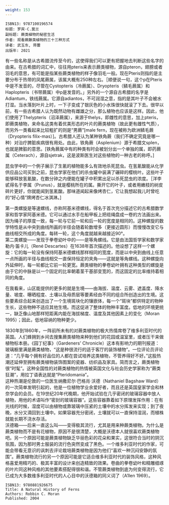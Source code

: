 ```yaml
---
weight: 153
---
```


```
ISBN13: 9787100196574
标题: 罗宾·C.莫兰
副标题: 蕨类植物的秘密生活
作者: 观看蕨藤类植物的三十三种方式
译者: 武玉东, 蒋蕾
出版年: 2021
```

有一些名称是从古希腊流传至今的，这使得我们可以更有把握地去判断这些名字的由来。在古希腊的词汇中，往往用pteris来表示蕨类植物，源自pteron，翅膀或者羽毛的意思，有可能是指某些蕨类植物的样子像羽毛一般。现在Pteris则指的是主要分布于热带的凤尾蕨属，该属大概有250种左右。［顺便说一句，这个p在Pteris中是不发音的，尽管在Cystopteris（冷蕨属）、Dryopteris（鳞毛蕨属）和Haplopteris（书带蕨属）中p是发音的。」另外的一个源自古希腊的名字是Adiantum，铁线蕨属。它源自adiantos，不可润湿之意，指的是其叶子不会被水打湿。当水落到叶片上时，一下子变成了银灰色的小水珠很快就滚了下去。很早以前，有一些古希腊人认为既然动物有雌雄之分，那么植物也应该是这样。因此，他们使用了Thelypteris（沼泽蕨属），来源于thelys，即雌性的意思，加上pteris，即蕨类植物，来命名这类有着优美形态的叶片的蕨类植物（故此更有雌性气质），而另外一类看起来比较粗扩的则是“男蕨”[male fern，现在被称为欧洲鳞毛蕨（Dryopteris filix-mas）]。古希腊人还认为某种铁角蕨（我们不确定究竟是哪一种）对治疗脾脏疾病很有用处。由此，铁角蕨（Asplenium）源于希腊文splen，也就是脾脏的意思。[铁角蕨属中有的种类有时会被划分出一个单独的属，即药蕨属（Ceterach），源自sjetrak，这是波斯医生对这些植物的一种古老的称呼。]

昆虫学中的一个例子展示了生氰的植物能多么有效地杀死昆虫。在氢氰酸能从化学供应品公司买到之前，昆虫学家在他们的杀虫罐中装满了碾碎的樱桃叶。这些叶子能够释放氢氰酸，在数分钟之内便能在罐子中积累出足以杀死昆虫的浓度。［洋李甙得名于李属（Prunus），就是樱桃所在的属。撕开它的叶子，或者用嫩枝的树皮碎片更好，你就能闻到氢氰酸。那味道闻起来像烤杏仁，它让我想起我儿时曾吃的“好心情”牌烤杏仁冰淇淋。]

第一类螺旋是等速螺线，亦称阿基米德螺线，得名于首次充分描述它的古希腊数学家和哲学家阿基米德。它可以通过水手在船甲板上把缆绳盘成一卷的方法画出来。因为绳子的厚度一致，每一轮与它前一轮和后一轮的宽度是相同的。这种螺旋的数学特性是从中央到曲线所画的半径会随着轮数增多（更接近圆形）而慢慢改变它与曲线相交所成的角度。每转一轮，这个角度就越来越接近90°。  
第二类螺旋——发现于拳卷幼叶中的——是等角螺线。它是由法国哲学家和数学家勒内·笛卡儿（René Descartes）在1638年首次描述的。他设想了这样一个螺旋：它的每一轮没有保持阿基米德螺线那样相同的宽度，而是以中央到曲线上任意一点所画的半径与曲线相交一直保持恒定的夹角——这就是等角螺线。这种螺旋向外延伸时，每一轮都比它前一轮更宽。蕨类植物的拳卷幼叶拥有这种类型的螺旋是由于它的中脉是以一个固定的比率朝着茎干基部变宽的，而这固定的比率维持着相同的角度。

在我看来，山区能提供的更多的就是生境——由海拔、温度、云雾、遮盖度、降水量、坡度、曝晒程度、土壤以及母质层等要素经由不同的组合所创造出的生境。这些要素综合起来创造出了一个生境斑块化的镶嵌体，每一个“斑块”都供特定的物种生长，这些物种不适应其他生境。而这促进了整体的物种丰富度。低地的环境更统一，缺乏像山地那样短距离内能在海拔梯度、温度及其他因素上的变化（Moran 1995）；因此，低地容纳的物种更少。

1830年到1860年，一阵前所未有的对蕨类植物的极大热情席卷了维多利亚时代的英国。人们蜂拥到乡间去搜集蕨类植物来种到他们的花园或温室里，或者压干来做植物标本册。《园丁纪事》（Gardeners' Chronicle）这本有影响力的期刊报道：玻璃橱里满是蕨类植物，“这是种很流行的适于客厅的装饰植物”。一位评论员评论道：“几乎每个拥有好品位的人都在尝试培养这类植物，不管养得好不好。”这股热潮还延伸至拥有蕨类植物装饰图案的瓷器、纺织品及家具。简而言之，蕨类植物很“时髦”。这种全国性的对蕨类植物的热情被英国文化与社会历史学家称为“蕨类狂潮”，用拉丁语表达就是“Pteridomania”。  
这种热潮是伦敦的一位医生纳撒尼尔·巴格肖·沃德（Nathaniel Bagshaw Ward）的一次简单发明引起的，他是一位植物学业余爱好者，而且还是英国皇家学会和林奈学会的会员。在19世纪20年代晚期，他开始试验在几乎密闭的玻璃容器中放人植物，用他的术语叫作“密封的玻璃容器”。这些容器靠着如下原理发挥作用：在有光线的时候，湿度可以由植物或靠玻璃中压紧的土壤中的水分挥发来实现；到了夜晚，水分又滴回到土壤中。如果容器充分密闭，土壤就可以一直保持湿润，而植株就能长期不浇水存活。  
沃德箱——后来一直这么叫——变得极其流行，尤其是用来种蕨类植物。为什么是蕨类植物而不是有花植物，原因不是很清楚，大概是沃德本人就很喜欢蕨类植物吧。另一个原因可能是蕨类植物缺乏华丽色彩的花朵和果实，这很符合当时的阴沉氛围，因为那时男士服装的流行色突然变成了黑色。一个维多利亚时代的作家，可能会带看无意识的讽刺去评论栽培蕨类植物是因为他们“喜欢一种沉闷安静的氛围”。蕨类植物流行的另一个原因可能是它适合维多利亚时代的装饰风格，这种风格喜爱用精巧的、极其丰富的设计来创造精致的效果。卷曲的拳卷幼叶和精雕细琢的叶片同这种风格的其他要素搭配得很和谐。不管蕨类植物到底为何变得流行，它已成为大多数维多利亚时代的人心目中的沃德箱的同义词了（A1len 1969）。

```
ISBN13: 9780881926675
Title: A Natural History of Ferns
Authors: Robbin C. Moran
Published: 2004
```
